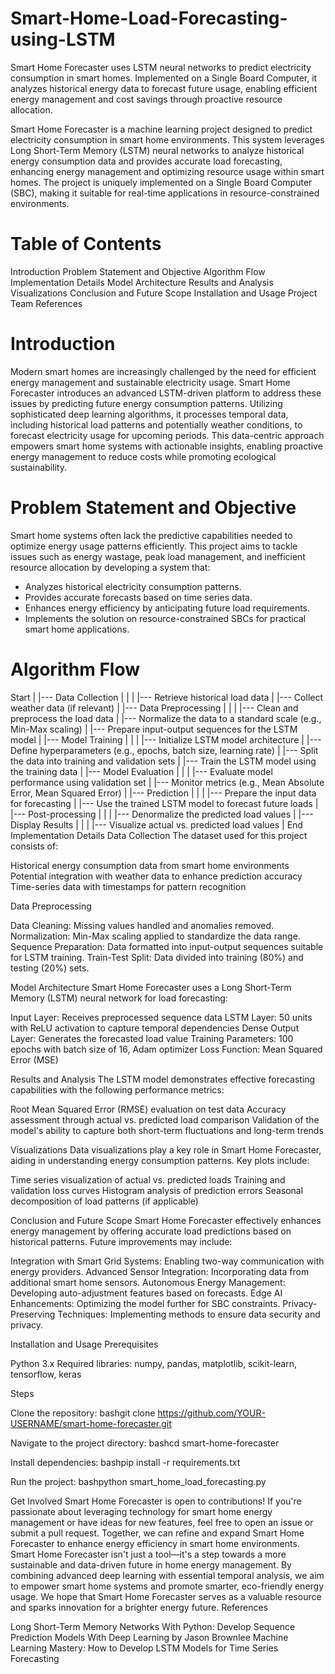 # Smart-Home-Load-Forecasting-using-LSTM
Smart Home Forecaster uses LSTM neural networks to predict electricity consumption in smart homes. Implemented on a Single Board Computer, it analyzes historical energy data to forecast future usage, enabling efficient energy management and cost savings through proactive resource allocation.

Smart Home Forecaster is a machine learning project designed to predict electricity consumption in smart home environments. This system leverages Long Short-Term Memory (LSTM) neural networks to analyze historical energy consumption data and provides accurate load forecasting, enhancing energy management and optimizing resource usage within smart homes. The project is uniquely implemented on a Single Board Computer (SBC), making it suitable for real-time applications in resource-constrained environments.

# Table of Contents

Introduction
Problem Statement and Objective
Algorithm Flow
Implementation Details
Model Architecture
Results and Analysis
Visualizations
Conclusion and Future Scope
Installation and Usage
Project Team
References

# Introduction
Modern smart homes are increasingly challenged by the need for efficient energy management and sustainable electricity usage. Smart Home Forecaster introduces an advanced LSTM-driven platform to address these issues by predicting future energy consumption patterns. Utilizing sophisticated deep learning algorithms, it processes temporal data, including historical load patterns and potentially weather conditions, to forecast electricity usage for upcoming periods. This data-centric approach empowers smart home systems with actionable insights, enabling proactive energy management to reduce costs while promoting ecological sustainability.

# Problem Statement and Objective
Smart home systems often lack the predictive capabilities needed to optimize energy usage patterns efficiently. This project aims to tackle issues such as energy wastage, peak load management, and inefficient resource allocation by developing a system that:
- Analyzes historical electricity consumption patterns.
- Provides accurate forecasts based on time series data.
- Enhances energy efficiency by anticipating future load requirements.
- Implements the solution on resource-constrained SBCs for practical smart home applications.

# Algorithm Flow
Start
|
|--- Data Collection
| |
| |--- Retrieve historical load data
| |--- Collect weather data (if relevant)
|
|--- Data Preprocessing
| |
| |--- Clean and preprocess the load data
| |--- Normalize the data to a standard scale (e.g., Min-Max scaling)
| |--- Prepare input-output sequences for the LSTM model
|
|--- Model Training
| |
| |--- Initialize LSTM model architecture
| |--- Define hyperparameters (e.g., epochs, batch size, learning rate)
| |--- Split the data into training and validation sets
| |--- Train the LSTM model using the training data
|
|--- Model Evaluation
| |
| |--- Evaluate model performance using validation set
| |--- Monitor metrics (e.g., Mean Absolute Error, Mean Squared Error)
|
|--- Prediction
| |
| |--- Prepare the input data for forecasting
| |--- Use the trained LSTM model to forecast future loads
|
|--- Post-processing
| |
| |--- Denormalize the predicted load values
|
|--- Display Results
| |
| |--- Visualize actual vs. predicted load values
|
End
Implementation Details
Data Collection
The dataset used for this project consists of:

Historical energy consumption data from smart home environments
Potential integration with weather data to enhance prediction accuracy
Time-series data with timestamps for pattern recognition

Data Preprocessing

Data Cleaning: Missing values handled and anomalies removed.
Normalization: Min-Max scaling applied to standardize the data range.
Sequence Preparation: Data formatted into input-output sequences suitable for LSTM training.
Train-Test Split: Data divided into training (80%) and testing (20%) sets.

Model Architecture
Smart Home Forecaster uses a Long Short-Term Memory (LSTM) neural network for load forecasting:

Input Layer: Receives preprocessed sequence data
LSTM Layer: 50 units with ReLU activation to capture temporal dependencies
Dense Output Layer: Generates the forecasted load value
Training Parameters: 100 epochs with batch size of 16, Adam optimizer
Loss Function: Mean Squared Error (MSE)

Results and Analysis
The LSTM model demonstrates effective forecasting capabilities with the following performance metrics:

Root Mean Squared Error (RMSE) evaluation on test data
Accuracy assessment through actual vs. predicted load comparison
Validation of the model's ability to capture both short-term fluctuations and long-term trends

Visualizations
Data visualizations play a key role in Smart Home Forecaster, aiding in understanding energy consumption patterns. Key plots include:

Time series visualization of actual vs. predicted loads
Training and validation loss curves
Histogram analysis of prediction errors
Seasonal decomposition of load patterns (if applicable)

Conclusion and Future Scope
Smart Home Forecaster effectively enhances energy management by offering accurate load predictions based on historical patterns. Future improvements may include:

Integration with Smart Grid Systems: Enabling two-way communication with energy providers.
Advanced Sensor Integration: Incorporating data from additional smart home sensors.
Autonomous Energy Management: Developing auto-adjustment features based on forecasts.
Edge AI Enhancements: Optimizing the model further for SBC constraints.
Privacy-Preserving Techniques: Implementing methods to ensure data security and privacy.

Installation and Usage
Prerequisites

Python 3.x
Required libraries: numpy, pandas, matplotlib, scikit-learn, tensorflow, keras

Steps

Clone the repository:
bashgit clone https://github.com/YOUR-USERNAME/smart-home-forecaster.git

Navigate to the project directory:
bashcd smart-home-forecaster

Install dependencies:
bashpip install -r requirements.txt

Run the project:
bashpython smart_home_load_forecasting.py


Get Involved
Smart Home Forecaster is open to contributions! If you're passionate about leveraging technology for smart home energy management or have ideas for new features, feel free to open an issue or submit a pull request. Together, we can refine and expand Smart Home Forecaster to enhance energy efficiency in smart home environments.
Smart Home Forecaster isn't just a tool—it's a step towards a more sustainable and data-driven future in home energy management. By combining advanced deep learning with essential temporal analysis, we aim to empower smart home systems and promote smarter, eco-friendly energy usage. We hope that Smart Home Forecaster serves as a valuable resource and sparks innovation for a brighter energy future.
References

Long Short-Term Memory Networks With Python: Develop Sequence Prediction Models With Deep Learning by Jason Brownlee
Machine Learning Mastery: How to Develop LSTM Models for Time Series Forecasting
